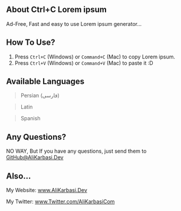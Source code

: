 ## About Ctrl+C Lorem ipsum

Ad-Free, Fast and easy to use Lorem ipsum generator...

## How To Use?

1. Press ``` Ctrl+C ``` (Windows) or ``` Command+C ``` (Mac) to copy Lorem ipsum.
2. Press ``` Ctrl+V ``` (Windows) or ``` Command+V ``` (Mac) to paste it :D

## Available Languages

> Persian (فارسی)

> Latin

> Spanish

## Any Questions?

NO WAY, But If you have any questions, just send them to GitHub@AliKarbasi.Dev

## Also...

My Website: www.AliKarbasi.Dev

My Twitter: www.Twitter.com/AliKarbasiCom
